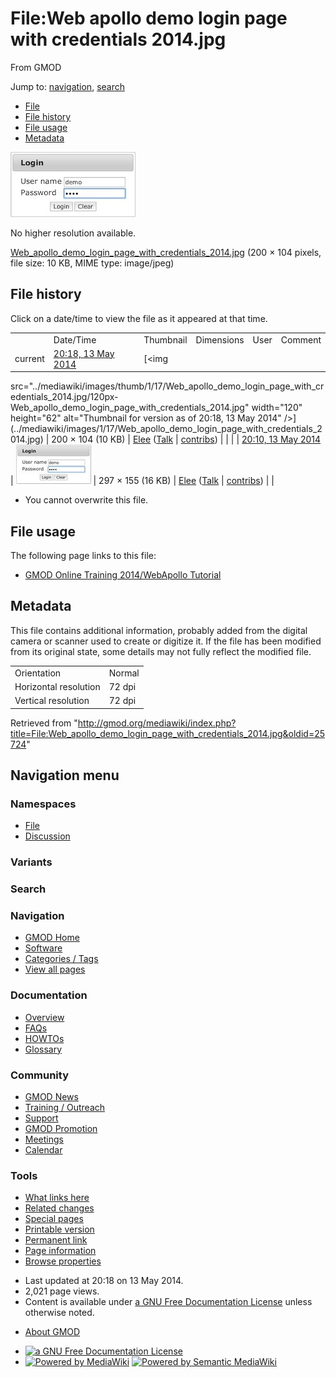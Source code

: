 <div id="mw-page-base" class="noprint">

</div>

<div id="mw-head-base" class="noprint">

</div>

<div id="content" class="mw-body" role="main">

<span id="top"></span>

<div id="mw-js-message" style="display:none;">

</div>



# <span dir="auto">File:Web apollo demo login page with credentials 2014.jpg</span>

<div id="bodyContent">

<div id="siteSub">

From GMOD

</div>

<div id="contentSub">

</div>

<div id="jump-to-nav" class="mw-jump">

Jump to: [navigation](#mw-navigation), [search](#p-search)

</div>

<div id="mw-content-text">

- [File](#file)
- [File history](#filehistory)
- [File usage](#filelinks)
- [Metadata](#metadata)

<div id="file" class="fullImageLink">

[<img
src="../mediawiki/images/1/17/Web_apollo_demo_login_page_with_credentials_2014.jpg"
width="200" height="104"
alt="File:Web apollo demo login page with credentials 2014.jpg" />](../mediawiki/images/1/17/Web_apollo_demo_login_page_with_credentials_2014.jpg)

<div class="mw-filepage-resolutioninfo">

No higher resolution available.

</div>

</div>

<div class="fullMedia">

<a
href="../mediawiki/images/1/17/Web_apollo_demo_login_page_with_credentials_2014.jpg"
class="internal"
title="Web apollo demo login page with credentials 2014.jpg">Web_apollo_demo_login_page_with_credentials_2014.jpg</a>
‎<span class="fileInfo">(200 × 104 pixels, file size: 10 KB, MIME type:
image/jpeg)</span>

</div>

<div id="mw-imagepage-content" class="mw-content-ltr" lang="en"
dir="ltr">

</div>

## File history

<div id="mw-imagepage-section-filehistory">

Click on a date/time to view the file as it appeared at that time.

|  |  |  |  |  |  |
|----|----|----|----|----|----|
|  | Date/Time | Thumbnail | Dimensions | User | Comment |
| current | [20:18, 13 May 2014](../mediawiki/images/1/17/Web_apollo_demo_login_page_with_credentials_2014.jpg) | [<img
src="../mediawiki/images/thumb/1/17/Web_apollo_demo_login_page_with_credentials_2014.jpg/120px-Web_apollo_demo_login_page_with_credentials_2014.jpg"
width="120" height="62"
alt="Thumbnail for version as of 20:18, 13 May 2014" />](../mediawiki/images/1/17/Web_apollo_demo_login_page_with_credentials_2014.jpg) | 200 × 104 <span style="white-space: nowrap;">(10 KB)</span> | <a href="User:Elee" class="mw-userlink" title="User:Elee">Elee</a> <span style="white-space: nowrap;"> <span class="mw-usertoollinks">(<a
href="http://gmod.org/mediawiki/index.php?title=User_talk:Elee&amp;action=edit&amp;redlink=1"
class="new" title="User talk:Elee (page does not exist)">Talk</a> \| [contribs](Special:Contributions/Elee "Special:Contributions/Elee"))</span></span> |  |
|  | [20:10, 13 May 2014](../mediawiki/images/archive/1/17/20140513201830!Web_apollo_demo_login_page_with_credentials_2014.jpg) | [<img
src="../mediawiki/images/thumb/archive/1/17/20140513201830!Web_apollo_demo_login_page_with_credentials_2014.jpg/120px-Web_apollo_demo_login_page_with_credentials_2014.jpg"
width="120" height="63"
alt="Thumbnail for version as of 20:10, 13 May 2014" />](../mediawiki/images/archive/1/17/20140513201830!Web_apollo_demo_login_page_with_credentials_2014.jpg) | 297 × 155 <span style="white-space: nowrap;">(16 KB)</span> | <a href="User:Elee" class="mw-userlink" title="User:Elee">Elee</a> <span style="white-space: nowrap;"> <span class="mw-usertoollinks">(<a
href="http://gmod.org/mediawiki/index.php?title=User_talk:Elee&amp;action=edit&amp;redlink=1"
class="new" title="User talk:Elee (page does not exist)">Talk</a> \| [contribs](Special:Contributions/Elee "Special:Contributions/Elee"))</span></span> |  |

</div>

- <span id="mw-imagepage-upload-disallowed">You cannot overwrite this
  file.</span>

## File usage

<div id="mw-imagepage-section-linkstoimage">

The following page links to this file:

- [GMOD Online Training 2014/WebApollo
  Tutorial](GMOD_Online_Training_2014/WebApollo_Tutorial "GMOD Online Training 2014/WebApollo Tutorial")

</div>

## Metadata

<div class="mw-imagepage-section-metadata">

This file contains additional information, probably added from the
digital camera or scanner used to create or digitize it. If the file has
been modified from its original state, some details may not fully
reflect the modified file.

|                       |        |
|-----------------------|--------|
| Orientation           | Normal |
| Horizontal resolution | 72 dpi |
| Vertical resolution   | 72 dpi |

</div>

</div>

<div class="printfooter">

Retrieved from
"<http://gmod.org/mediawiki/index.php?title=File:Web_apollo_demo_login_page_with_credentials_2014.jpg&oldid=25724>"

</div>

<div id="catlinks" class="catlinks catlinks-allhidden">

</div>

<div class="visualClear">

</div>

</div>

</div>

<div id="mw-navigation">

## Navigation menu

<div id="mw-head">



<div id="left-navigation">

<div id="p-namespaces" class="vectorTabs" role="navigation"
aria-labelledby="p-namespaces-label">

### Namespaces

- <span id="ca-nstab-image"><a href="File:Web_apollo_demo_login_page_with_credentials_2014.jpg"
  accesskey="c" title="View the file page [c]">File</a></span>
- <span id="ca-talk"><a
  href="http://gmod.org/mediawiki/index.php?title=File_talk:Web_apollo_demo_login_page_with_credentials_2014.jpg&amp;action=edit&amp;redlink=1"
  accesskey="t"
  title="Discussion about the content page [t]">Discussion</a></span>

</div>

<div id="p-variants" class="vectorMenu emptyPortlet" role="navigation"
aria-labelledby="p-variants-label">

### 

### Variants[](#)

<div class="menu">

</div>

</div>

</div>

<div id="right-navigation">





</div>

<div id="p-search" role="search">

### Search

<div id="simpleSearch">

</div>

</div>

</div>

</div>

<div id="mw-panel">

<div id="p-logo" role="banner">

<a href="Main_Page"
style="background-image: url(../images/GMOD-cogs.png);"
title="Visit the main page"></a>

</div>

<div id="p-Navigation" class="portal" role="navigation"
aria-labelledby="p-Navigation-label">

### Navigation

<div class="body">

- <span id="n-GMOD-Home">[GMOD Home](Main_Page)</span>
- <span id="n-Software">[Software](GMOD_Components)</span>
- <span id="n-Categories-.2F-Tags">[Categories /
  Tags](Categories)</span>
- <span id="n-View-all-pages">[View all pages](Special:AllPages)</span>

</div>

</div>

<div id="p-Documentation" class="portal" role="navigation"
aria-labelledby="p-Documentation-label">

### Documentation

<div class="body">

- <span id="n-Overview">[Overview](Overview)</span>
- <span id="n-FAQs">[FAQs](Category:FAQ)</span>
- <span id="n-HOWTOs">[HOWTOs](Category:HOWTO)</span>
- <span id="n-Glossary">[Glossary](Glossary)</span>

</div>

</div>

<div id="p-Community" class="portal" role="navigation"
aria-labelledby="p-Community-label">

### Community

<div class="body">

- <span id="n-GMOD-News">[GMOD News](GMOD_News)</span>
- <span id="n-Training-.2F-Outreach">[Training /
  Outreach](Training_and_Outreach)</span>
- <span id="n-Support">[Support](Support)</span>
- <span id="n-GMOD-Promotion">[GMOD Promotion](GMOD_Promotion)</span>
- <span id="n-Meetings">[Meetings](Meetings)</span>
- <span id="n-Calendar">[Calendar](Calendar)</span>

</div>

</div>

<div id="p-tb" class="portal" role="navigation"
aria-labelledby="p-tb-label">

### Tools

<div class="body">

- <span id="t-whatlinkshere"><a
  href="Special:WhatLinksHere/File:Web_apollo_demo_login_page_with_credentials_2014.jpg"
  accesskey="j" title="A list of all wiki pages that link here [j]">What
  links here</a></span>
- <span id="t-recentchangeslinked"><a
  href="Special:RecentChangesLinked/File:Web_apollo_demo_login_page_with_credentials_2014.jpg"
  accesskey="k"
  title="Recent changes in pages linked from this page [k]">Related
  changes</a></span>
- <span id="t-specialpages"><a href="Special:SpecialPages" accesskey="q"
  title="A list of all special pages [q]">Special pages</a></span>
- <span id="t-print"><a
  href="http://gmod.org/mediawiki/index.php?title=File:Web_apollo_demo_login_page_with_credentials_2014.jpg&amp;printable=yes"
  rel="alternate" accesskey="p"
  title="Printable version of this page [p]">Printable version</a></span>
- <span id="t-permalink">[Permanent
  link](http://gmod.org/mediawiki/index.php?title=File:Web_apollo_demo_login_page_with_credentials_2014.jpg&oldid=25724 "Permanent link to this revision of the page")</span>
- <span id="t-info">[Page
  information](http://gmod.org/mediawiki/index.php?title=File:Web_apollo_demo_login_page_with_credentials_2014.jpg&action=info)</span>
- <span id="t-smwbrowselink"><a
  href="Special:Browse/File:Web_apollo_demo_login_page_with_credentials_2014.jpg"
  rel="smw-browse">Browse properties</a></span>

</div>

</div>

</div>

</div>

<div id="footer" role="contentinfo">

- <span id="footer-info-lastmod">Last updated at 20:18 on 13 May
  2014.</span>
- <span id="footer-info-viewcount">2,021 page views.</span>
- <span id="footer-info-copyright">Content is available under
  <a href="http://www.gnu.org/licenses/fdl-1.3.html" class="external"
  rel="nofollow">a GNU Free Documentation License</a> unless otherwise
  noted.</span>

<!-- -->

- <span id="footer-places-about">[About
  GMOD](GMOD:About "GMOD:About")</span>

<!-- -->

- <span id="footer-copyrightico">[<img src="http://www.gnu.org/graphics/gfdl-logo-small.png" width="88"
  height="31" alt="a GNU Free Documentation License" />](http://www.gnu.org/licenses/fdl-1.3.html)</span>
- <span id="footer-poweredbyico">[<img
  src="../mediawiki/skins/common/images/poweredby_mediawiki_88x31.png"
  width="88" height="31" alt="Powered by MediaWiki" />](http://www.mediawiki.org/)
  [<img
  src="../mediawiki/extensions/SemanticMediaWiki/resources/images/smw_button.png"
  width="88" height="31" alt="Powered by Semantic MediaWiki" />](https://www.semantic-mediawiki.org/wiki/Semantic_MediaWiki)</span>

<div style="clear:both">

</div>

</div>
